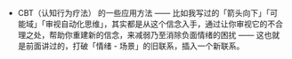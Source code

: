 - CBT（认知行为疗法） 的一些应用方法 —— 比如我写过的「箭头向下」「可能域」「审视自动化思维」，其实都是从这个信念入手，通过让你审视它的不合理之处，帮助你重建新的信念，来减弱乃至消除负面情绪的困扰 —— 这也就是前面讲过的，打破「情绪 - 场景」的旧联系，插入一个新联系。